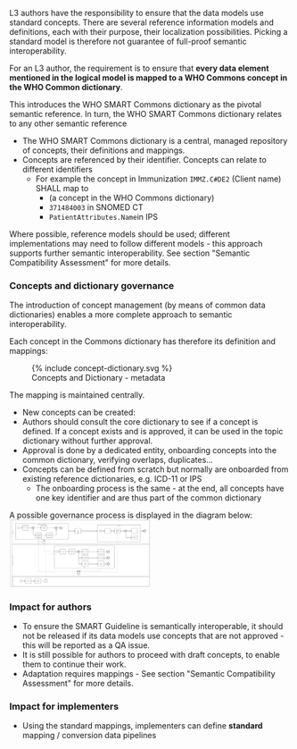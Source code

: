 L3 authors have the responsibility to ensure that the data models use standard concepts.
There are several reference information models and definitions, each with their purpose, their localization possibilities. Picking a standard model is therefore not guarantee of full-proof semantic interoperability.  

For an L3 author, the requirement is to ensure that **every data element mentioned in the logical model is mapped to a WHO Commons concept in the WHO Common dictionary**.

This introduces the WHO SMART Commons dictionary as the pivotal semantic reference. In turn, the WHO SMART Commons dictionary relates to any other semantic reference

* The WHO SMART Commons dictionary is a central, managed repository of concepts, their definitions and mappings.
* Concepts are referenced by their identifier. Concepts can relate to different identifiers
  * For example the concept in Immunization `IMMZ.C#DE2` (Client name) SHALL map to
    * (a concept in the WHO Commons dictionary)
    * `371484003` in SNOMED CT
    * `PatientAttributes.Name`in IPS
  
Where possible, reference models should be used; different implementations may need to follow different models - this approach supports further semantic interoperability.
See section "Semantic Compatibility Assessment" for more details.

### Concepts and dictionary governance
The introduction of concept management (by means of common data dictionaries) enables a more complete approach to semantic interoperability.

Each concept in the Commons dictionary has therefore its definition and mappings:
<figure>
  {% include concept-dictionary.svg %}
  <figcaption>Concepts and Dictionary - metadata</figcaption>
</figure>


The mapping is maintained centrally.

* New concepts can be created:
* Authors should consult the core dictionary to see if a concept is defined. If a concept exists and is approved, it can be used in the topic dictionary without further approval.
* Approval is done by a dedicated entity, onboarding concepts into the common dictionary, verifying overlaps, duplicates...
* Concepts can be defined from scratch but normally are onboarded from existing reference dictionaries, e.g. ICD-11 or IPS
  * The onboarding process is the same - at the end, all concepts have one key identifier and are thus part of the common dictionary


A possible governance process is displayed in the diagram below:
<img src="./concept_governance.png" style="width:50%"/>
<br clear="all"/>

### Impact for authors

* To ensure the SMART Guideline is semantically interoperable, it should not be released if its data models use concepts that are not approved - this will be reported as a QA issue.
* It is still possible for authors to proceed with draft concepts, to enable them to continue their work.
* Adaptation requires mappings - See section "Semantic Compatibility Assessment" for more details.


### Impact for implementers
* Using the standard mappings, implementers can define **standard** mapping / conversion data pipelines
